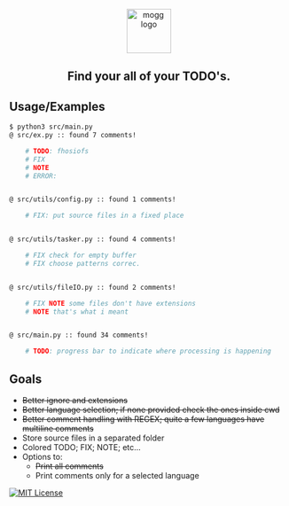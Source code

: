 <p align="center"><img width="80" alt="mogg logo" src="https://raw.githubusercontent.com/deludankbz/mogg/refs/heads/main/extra/mogg-logo.png"></p>

<h2 align="center"> Find your all of your TODO's. </h2>

## Usage/Examples

```bash
$ python3 src/main.py
@ src/ex.py :: found 7 comments!

	# TODO: fhosiofs
	# FIX
	# NOTE
	# ERROR:


@ src/utils/config.py :: found 1 comments!

	# FIX: put source files in a fixed place


@ src/utils/tasker.py :: found 4 comments!

	# FIX check for empty buffer
	# FIX choose patterns correc.


@ src/utils/fileIO.py :: found 2 comments!

	# FIX NOTE some files don't have extensions
	# NOTE that's what i meant


@ src/main.py :: found 34 comments!

	# TODO: progress bar to indicate where processing is happening
```

## Goals
- <del>Better ignore and extensions</del>
- <del>Better language selection; if none provided check the ones inside cwd</del>
- <del>Better comment handling with REGEX; quite a few languages have multiline comments</del>
- Store source files in a separated folder
- Colored TODO; FIX; NOTE; etc...
- Options to: 
    - <del>Print all comments</del>
    - Print comments only for a selected language

[![MIT License](https://img.shields.io/badge/License-MIT-green.svg)](https://choosealicense.com/licenses/mit/)
